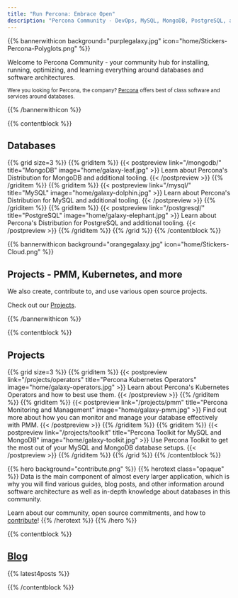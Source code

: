 ```yaml
---
title: "Run Percona: Embrace Open"
description: "Percona Community - DevOps, MySQL, MongoDB, PostgreSQL, and more"
---
```


{{% bannerwithicon background="purplegalaxy.jpg" icon="home/Stickers-Percona-Polyglots.png" %}}

Welcome to Percona Community - your community hub for installing, running, optimizing, and learning everything around databases and software architectures.

<small>Were you looking for Percona, the company? [Percona](https://percona.com/) offers best of class software and services around databases.</small>

{{% /bannerwithicon %}}

{{% contentblock %}}

## Databases

{{% grid size=3 %}}
{{% griditem %}}
{{< postpreview link="/mongodb/" title="MongoDB" image="home/galaxy-leaf.jpg" >}}
Learn about Percona's Distribution for MongoDB and additional tooling.
{{< /postpreview >}}
{{% /griditem %}}
{{% griditem %}}
{{< postpreview link="/mysql/" title="MySQL" image="home/galaxy-dolphin.jpg" >}}
Learn about Percona's Distribution for MySQL and additional tooling.
{{< /postpreview >}}
{{% /griditem %}}
{{% griditem %}}
{{< postpreview link="/postgresql/" title="PostgreSQL" image="home/galaxy-elephant.jpg" >}}
Learn about Percona's Distribution for PostgreSQL and additional tooling.
{{< /postpreview >}}
{{% /griditem %}}
{{% /grid %}}
{{% /contentblock %}}

{{% bannerwithicon background="orangegalaxy.jpg" icon="home/Stickers-Cloud.png" %}}

## Projects - PMM, Kubernetes, and more

We also create, contribute to, and use various open source projects. 

Check out our [Projects](/projects).

{{% /bannerwithicon %}}

{{% contentblock %}}

## Projects

{{% grid size=3 %}}
{{% griditem %}}
{{< postpreview link="/projects/operators" title="Percona Kubernetes Operators" image="home/galaxy-operators.jpg" >}}
Learn about Percona's Kubernetes Operators and how to best use them.
{{< /postpreview >}}
{{% /griditem %}}
{{% griditem %}}
{{< postpreview link="/projects/pmm" title="Percona Monitoring and Management" image="home/galaxy-pmm.jpg" >}}
Find out more about how you can monitor and manage your database effectively with PMM.
{{< /postpreview >}}
{{% /griditem %}}
{{% griditem %}}
{{< postpreview link="/projects/toolkit" title="Percona Toolkit for MySQL and MongoDB" image="home/galaxy-toolkit.jpg" >}}
Use Percona Toolkit to get the most out of your MySQL and MongoDB database setups.
{{< /postpreview >}}
{{% /griditem %}}
{{% /grid %}}
{{% /contentblock %}}

{{% hero background="contribute.png" %}}
{{% herotext class="opaque" %}}
Data is the main component of almost every larger application, which is why you will find various guides, blog posts, and other information around software architecture as well as in-depth knowledge about databases in this community.

Learn about our community, open source commitments, and how to [contribute](/contribute)!
{{% /herotext %}}
{{% /hero %}}

{{% contentblock %}}

## [Blog](/blog)

{{% latest4posts %}}

{{% /contentblock %}}


